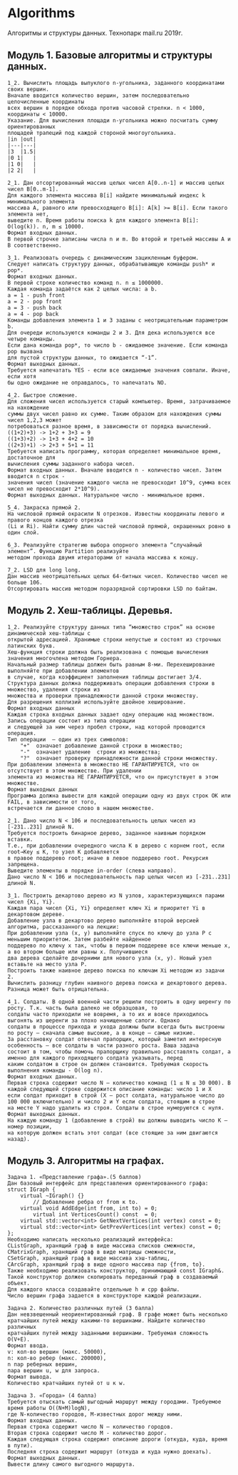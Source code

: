 ﻿# Algorithms
Алгоритмы и структуры данных. Технопарк mail.ru 2019г.

## Модуль 1. Базовые алгоритмы и структуры данных.
	1_2. Вычислить площадь выпуклого n-угольника, заданного координатами своих вершин.
	Вначале вводится количество вершин, затем последовательно целочисленные координаты 
	всех вершин в порядке обхода против часовой стрелки. n < 1000, координаты < 10000.
	Указание. Для вычисления площади n-угольника можно посчитать сумму ориентированных
	площадей трапеций под каждой стороной многоугольника.
	|in |out|
	|---|---|
	|3  |1.5|
	|0 1|   |
	|1 0|   |
	|2 2|   |

	2_1. Дан отсортированный массив целых чисел A[0..n-1] и массив целых чисел B[0..m-1].
	Для каждого элемента массива B[i] найдите минимальный индекс k минимального элемента
	массива A, равного или превосходящего B[i]: A[k] >= B[i]. Если такого элемента нет, 
	выведите n. Время работы поиска k для каждого элемента B[i]: O(log(k)). n, m ≤ 10000.
	Формат входных данных.
	В первой строчке записаны числа n и m. Во второй и третьей массивы A и B соответственно.

	3_1. Реализовать очередь с динамическим зацикленным буфером.
	Cледует написать структуру данных, обрабатывающую команды push* и pop*.
	Формат входных данных.
	В первой строке количество команд n. n ≤ 1000000.
	Каждая команда задаётся как 2 целых числа: a b.
	a = 1 - push front
	a = 2 - pop front
	a = 3 - push back
	a = 4 - pop back
	Команды добавления элемента 1 и 3 заданы с неотрицательным параметром b.
	Для очереди используются команды 2 и 3. Для дека используются все четыре команды.
	Если дана команда pop*, то число b - ожидаемое значение. Если команда pop вызвана
	для пустой структуры данных, то ожидается “-1”. 
	Формат выходных данных.
	Требуется напечатать YES - если все ожидаемые значения совпали. Иначе, если хотя
	бы одно ожидание не оправдалось, то напечатать NO.

	4_2. Быстрое сложение.
	Для сложения чисел используется старый компьютер. Время, затрачиваемое на нахождение
	суммы двух чисел равно их сумме. Таким образом для нахождения суммы чисел 1,2,3 может
	потребоваться разное время, в зависимости от порядка вычислений.
	((1+2)+3) -> 1+2 + 3+3 = 9
	((1+3)+2) -> 1+3 + 4+2 = 10
	((2+3)+1) -> 2+3 + 5+1 = 11
	Требуется написать программу, которая определяет минимальное время, достаточное для
	вычисления суммы заданного набора чисел.
	Формат входных данных. Вначале вводится n - количество чисел. Затем вводится n строк - 
	значения чисел (значение каждого числа не превосходит 10^9, сумма всех чисел не превосходит 2*10^9).
	Формат выходных данных. Натуральное число - минимальное время.

	5_4. Закраска прямой 2.
	На числовой прямой окрасили N отрезков. Известны координаты левого и правого концов каждого отрезка
	(Li и Ri). Найти сумму длин частей числовой прямой, окрашенных ровно в один слой.

	6_3. Реализуйте стратегию выбора опорного элемента “случайный элемент”. Функцию Partition реализуйте 
	методом прохода двумя итераторами от начала массива к концу.

	7_2. LSD для long long.
	Дан массив неотрицательных целых 64-битных чисел. Количество чисел не больше 106.
	Отсортировать массив методом поразрядной сортировки LSD по байтам.

## Модуль 2. Хеш-таблицы. Деревья.
	1_2. Реализуйте структуру данных типа “множество строк” на основе динамической хеш-таблицы с
	открытой адресацией. Хранимые строки непустые и состоят из строчных латинских букв.
	Хеш-функция строки должна быть реализована с помощью вычисления значения многочлена методом Горнера.
	Начальный размер таблицы должен быть равным 8-ми. Перехеширование выполняйте при добавлении элементов
	в случае, когда коэффициент заполнения таблицы достигает 3/4.
	Структура данных должна поддерживать операции добавления строки в множество, удаления строки из
	множества и проверки принадлежности данной строки множеству.
	Для разрешения коллизий используйте двойное хеширование.
	Формат входных данных
	Каждая строка входных данных задает одну операцию над множеством. Запись операции состоит из типа операции
	и следующей за ним через пробел строки, над которой проводится операция.
	Тип операции  – один из трех символов:
    	"+"  означает добавление данной строки в множество; 
    	"-"  означает удаление  строки из множества;  
    	"?"  означает проверку принадлежности данной строки множеству. 
	При добавлении элемента в множество НЕ ГАРАНТИРУЕТСЯ, что он отсутствует в этом множестве. При удалении
	элемента из множества НЕ ГАРАНТИРУЕТСЯ, что он присутствует в этом множестве.
	Формат выходных данных
	Программа должна вывести для каждой операции одну из двух строк OK или FAIL, в зависимости от того,
	встречается ли данное слово в нашем множестве.

	2_1. Дано число N < 106 и последовательность целых чисел из [-231..231] длиной N.
	Требуется построить бинарное дерево, заданное наивным порядком вставки.
	Т.е., при добавлении очередного числа K в дерево с корнем root, если root→Key ≤ K, то узел K добавляется
	в правое поддерево root; иначе в левое поддерево root. Рекурсия запрещена.
	Выведите элементы в порядке in-order (слева направо).
	Дано число N < 106 и последовательность пар целых чисел из [-231..231] длиной N.

	3_1. Построить декартово дерево из N узлов, характеризующихся парами чисел {Xi, Yi}.
	Каждая пара чисел {Xi, Yi} определяет ключ Xi и приоритет Yi в декартовом дереве.
	Добавление узла в декартово дерево выполняйте второй версией алгоритма, рассказанного на лекции:
	При добавлении узла (x, y) выполняйте спуск по ключу до узла P с меньшим приоритетом. Затем разбейте найденное
	поддерево по ключу x так, чтобы в первом поддереве все ключи меньше x, а во втором больше или равны x. Получившиеся
	два дерева сделайте дочерними для нового узла (x, y). Новый узел вставьте на место узла P.
	Построить также наивное дерево поиска по ключам Xi методом из задачи 2.
	Вычислить разницу глубин наивного дерева поиска и декартового дерева. Разница может быть отрицательна.

	4_1. Солдаты. В одной военной части решили построить в одну шеренгу по росту. Т.к. часть была далеко не образцовая, то
	солдаты часто приходили не вовремя, а то их и вовсе приходилось выгонять из шеренги за плохо начищенные сапоги. Однако
	солдаты в процессе прихода и ухода должны были всегда быть выстроены по росту – сначала самые высокие, а в конце – самые низкие.
	За расстановку солдат отвечал прапорщик, который заметил интересную особенность – все солдаты в части разного роста. Ваша задача
	состоит в том, чтобы помочь прапорщику правильно расставлять солдат, а именно для каждого приходящего солдата указывать, перед
	каким солдатом в строе он должен становится. Требуемая скорость выполнения команды - O(log n).
	Формат входных данных.
	Первая строка содержит число N – количество команд (1 ≤ N ≤ 30 000). В каждой следующей строке содержится описание команды: число 1 и X
	если солдат приходит в строй (X – рост солдата, натуральное число до 100 000 включительно) и число 2 и Y если солдата, стоящим в строе
	на месте Y надо удалить из строя. Солдаты в строе нумеруются с нуля.
	Формат выходных данных.
	На каждую команду 1 (добавление в строй) вы должны выводить число K – номер позиции,
	на которую должен встать этот солдат (все стоящие за ним двигаются назад).

## Модуль 3. Алгоритмы на графах.
	Задача 1. «Представление графа».(5 баллов)
	Дан базовый интерфейс для представления ориентированного графа:
	struct IGraph {
		virtual ~IGraph() {}
    		// Добавление ребра от from к to.
		virtual void AddEdge(int from, int to) = 0;
    		virtual int VerticesCount() const  = 0;
		virtual std::vector<int> GetNextVertices(int vertex) const = 0;
		virtual std::vector<int> GetPrevVertices(int vertex) const = 0;
	};
	Необходимо написать несколько реализаций интерфейса:
	CListGraph, хранящий граф в виде массива списков смежности,
	CMatrixGraph, хранящий граф в виде матрицы смежности,
	CSetGraph, хранящий граф в виде массива хэш-таблиц,
	CArcGraph, хранящий граф в виде одного массива пар {from, to}.
	Также необходимо реализовать конструктор, принимающий const IGraph&. Такой конструктор должен скопировать переданный граф в создаваемый объект.
	Для каждого класса создавайте отдельные h и cpp файлы.
	Число вершин графа задается в конструкторе каждой реализации.

	Задача 2. Количество различных путей (3 балла)
	Дан невзвешенный неориентированный граф. В графе может быть несколько кратчайших путей между какими-то вершинами. Найдите количество различных
	кратчайших путей между заданными вершинами. Требуемая сложность O(V+E).
	Формат ввода.
	v: кол-во вершин (макс. 50000),
	n: кол-во ребер (макс. 200000),
	n пар реберных вершин,
	пара вершин u, w для запроса.
	Формат вывода.
	Количество кратчайших путей от u к w.

	Задача 3. «Города» (4 балла)
	Требуется отыскать самый выгодный маршрут между городами. Требуемое время работы O((N+M)logN),
	где N-количество городов, M-известных дорог между ними.
	Формат входных данных.
	Первая строка содержит число N – количество городов.
	Вторая строка содержит число M - количество дорог.
	Каждая следующая строка содержит описание дороги (откуда, куда, время в пути).
	Последняя строка содержит маршрут (откуда и куда нужно доехать).
	Формат выходных данных.
	Вывести длину самого выгодного маршрута.
